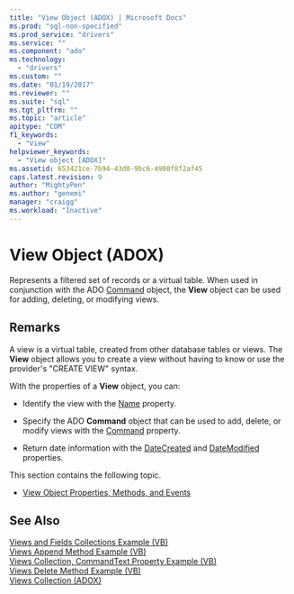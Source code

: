 ```yaml
---
title: "View Object (ADOX) | Microsoft Docs"
ms.prod: "sql-non-specified"
ms.prod_service: "drivers"
ms.service: ""
ms.component: "ado"
ms.technology:
  - "drivers"
ms.custom: ""
ms.date: "01/19/2017"
ms.reviewer: ""
ms.suite: "sql"
ms.tgt_pltfrm: ""
ms.topic: "article"
apitype: "COM"
f1_keywords: 
  - "View"
helpviewer_keywords: 
  - "View object [ADOX]"
ms.assetid: 653421ce-7b94-43d0-9bc6-4900f8f2af45
caps.latest.revision: 9
author: "MightyPen"
ms.author: "genemi"
manager: "craigg"
ms.workload: "Inactive"
---
```

# View Object (ADOX)
Represents a filtered set of records or a virtual table. When used in conjunction with the ADO [Command](../../../ado/reference/ado-api/command-object-ado.md) object, the **View** object can be used for adding, deleting, or modifying views.  
  
## Remarks  
 A view is a virtual table, created from other database tables or views. The **View** object allows you to create a view without having to know or use the provider's "CREATE VIEW" syntax.  
  
 With the properties of a **View** object, you can:  
  
-   Identify the view with the [Name](../../../ado/reference/adox-api/name-property-adox.md) property.  
  
-   Specify the ADO **Command** object that can be used to add, delete, or modify views with the [Command](../../../ado/reference/adox-api/command-property-adox.md) property.  
  
-   Return date information with the [DateCreated](../../../ado/reference/adox-api/datecreated-property-adox.md) and [DateModified](../../../ado/reference/adox-api/datemodified-property-adox.md) properties.  
  
 This section contains the following topic.  
  
-   [View Object Properties, Methods, and Events](../../../ado/reference/adox-api/view-object-properties-methods-and-events.md)  
  
## See Also  
 [Views and Fields Collections Example (VB)](../../../ado/reference/adox-api/views-and-fields-collections-example-vb.md)   
 [Views Append Method Example (VB)](../../../ado/reference/adox-api/views-append-method-example-vb.md)   
 [Views Collection, CommandText Property Example (VB)](../../../ado/reference/adox-api/views-collection-commandtext-property-example-vb.md)   
 [Views Delete Method Example (VB)](../../../ado/reference/adox-api/views-delete-method-example-vb.md)   
 [Views Collection (ADOX)](../../../ado/reference/adox-api/views-collection-adox.md)
